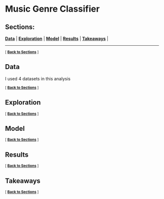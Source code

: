 # Music Genre Classifier

<div class='header'> 
<!-- Your header image here -->

## Sections:
 **[Data](#data)**  |
 **[Exploration](#exploration)**  |
 **[Model](#model)**  |
 **[Results](#results)**  |
 **[Takeaways](#takeaways)**  |
 
 ---


<sub>[  **[Back to Sections](#sections)** ]</sub>

 ## Data
I used 4 datasets in this analysis

 
 <sub>[  **[Back to Sections](#sections)** ]</sub>
 

## Exploration




<sub>[  **[Back to Sections](#sections)** ]</sub>

## Model



<sub>[  **[Back to Sections](#sections)** ]</sub>

## Results


<sub>[  **[Back to Sections](#sections)** ]</sub>

## Takeaways



<sub>[  **[Back to Sections](#sections)** ]</sub>

                                                          
